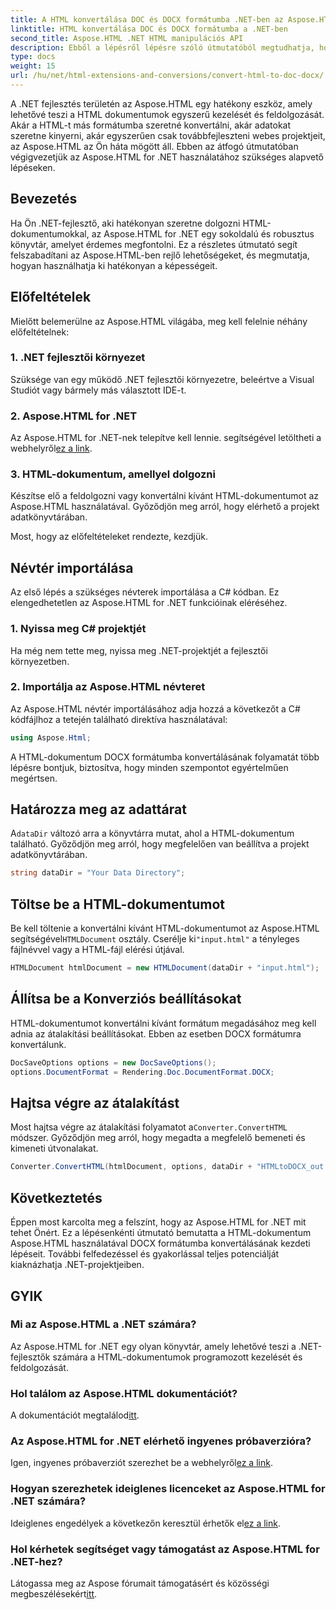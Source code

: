 ```yaml
---
title: A HTML konvertálása DOC és DOCX formátumba .NET-ben az Aspose.HTML segítségével
linktitle: HTML konvertálása DOC és DOCX formátumba a .NET-ben
second_title: Aspose.HTML .NET HTML manipulációs API
description: Ebből a lépésről lépésre szóló útmutatóból megtudhatja, hogyan használhatja ki az Aspose.HTML erejét .NET-hez. Könnyedén konvertálja a HTML-t DOCX-be, és emelje fel .NET-projektjeit. Kezdje el még ma!
type: docs
weight: 15
url: /hu/net/html-extensions-and-conversions/convert-html-to-doc-docx/
---
```


A .NET fejlesztés területén az Aspose.HTML egy hatékony eszköz, amely lehetővé teszi a HTML dokumentumok egyszerű kezelését és feldolgozását. Akár a HTML-t más formátumba szeretné konvertálni, akár adatokat szeretne kinyerni, akár egyszerűen csak továbbfejleszteni webes projektjeit, az Aspose.HTML az Ön háta mögött áll. Ebben az átfogó útmutatóban végigvezetjük az Aspose.HTML for .NET használatához szükséges alapvető lépéseken.

## Bevezetés

Ha Ön .NET-fejlesztő, aki hatékonyan szeretne dolgozni HTML-dokumentumokkal, az Aspose.HTML for .NET egy sokoldalú és robusztus könyvtár, amelyet érdemes megfontolni. Ez a részletes útmutató segít felszabadítani az Aspose.HTML-ben rejlő lehetőségeket, és megmutatja, hogyan használhatja ki hatékonyan a képességeit.

## Előfeltételek

Mielőtt belemerülne az Aspose.HTML világába, meg kell felelnie néhány előfeltételnek:

### 1. .NET fejlesztői környezet

Szüksége van egy működő .NET fejlesztői környezetre, beleértve a Visual Studiót vagy bármely más választott IDE-t.

### 2. Aspose.HTML for .NET

 Az Aspose.HTML for .NET-nek telepítve kell lennie. segítségével letöltheti a webhelyről[ez a link](https://releases.aspose.com/html/net/).

### 3. HTML-dokumentum, amellyel dolgozni

Készítse elő a feldolgozni vagy konvertálni kívánt HTML-dokumentumot az Aspose.HTML használatával. Győződjön meg arról, hogy elérhető a projekt adatkönyvtárában.

Most, hogy az előfeltételeket rendezte, kezdjük.

## Névtér importálása

Az első lépés a szükséges névterek importálása a C# kódban. Ez elengedhetetlen az Aspose.HTML for .NET funkcióinak eléréséhez.

### 1. Nyissa meg C# projektjét

Ha még nem tette meg, nyissa meg .NET-projektjét a fejlesztői környezetben.

### 2. Importálja az Aspose.HTML névteret

Az Aspose.HTML névtér importálásához adja hozzá a következőt a C# kódfájlhoz a tetején található direktíva használatával:

```csharp
using Aspose.Html;
```

A HTML-dokumentum DOCX formátumba konvertálásának folyamatát több lépésre bontjuk, biztosítva, hogy minden szempontot egyértelműen megértsen.

## Határozza meg az adattárat

 A`dataDir` változó arra a könyvtárra mutat, ahol a HTML-dokumentum található. Győződjön meg arról, hogy megfelelően van beállítva a projekt adatkönyvtárában.

```csharp
string dataDir = "Your Data Directory";
```

## Töltse be a HTML-dokumentumot

 Be kell töltenie a konvertálni kívánt HTML-dokumentumot az Aspose.HTML segítségével`HTMLDocument` osztály. Cserélje ki`"input.html"` a tényleges fájlnévvel vagy a HTML-fájl elérési útjával.

```csharp
HTMLDocument htmlDocument = new HTMLDocument(dataDir + "input.html");
```

## Állítsa be a Konverziós beállításokat

HTML-dokumentumot konvertálni kívánt formátum megadásához meg kell adnia az átalakítási beállításokat. Ebben az esetben DOCX formátumra konvertálunk.

```csharp
DocSaveOptions options = new DocSaveOptions();
options.DocumentFormat = Rendering.Doc.DocumentFormat.DOCX;
```

## Hajtsa végre az átalakítást

 Most hajtsa végre az átalakítási folyamatot a`Converter.ConvertHTML` módszer. Győződjön meg arról, hogy megadta a megfelelő bemeneti és kimeneti útvonalakat.

```csharp
Converter.ConvertHTML(htmlDocument, options, dataDir + "HTMLtoDOCX_out.docx");
```

## Következtetés

Éppen most karcolta meg a felszínt, hogy az Aspose.HTML for .NET mit tehet Önért. Ez a lépésenkénti útmutató bemutatta a HTML-dokumentum Aspose.HTML használatával DOCX formátumba konvertálásának kezdeti lépéseit. További felfedezéssel és gyakorlással teljes potenciálját kiaknázhatja .NET-projektjeiben.

## GYIK

### Mi az Aspose.HTML a .NET számára?
Az Aspose.HTML for .NET egy olyan könyvtár, amely lehetővé teszi a .NET-fejlesztők számára a HTML-dokumentumok programozott kezelését és feldolgozását.

### Hol találom az Aspose.HTML dokumentációt?
 A dokumentációt megtalálod[itt](https://reference.aspose.com/html/net/).

### Az Aspose.HTML for .NET elérhető ingyenes próbaverzióra?
 Igen, ingyenes próbaverziót szerezhet be a webhelyről[ez a link](https://releases.aspose.com/).

### Hogyan szerezhetek ideiglenes licenceket az Aspose.HTML for .NET számára?
 Ideiglenes engedélyek a következőn keresztül érhetők el[ez a link](https://purchase.aspose.com/temporary-license/).

### Hol kérhetek segítséget vagy támogatást az Aspose.HTML for .NET-hez?
 Látogassa meg az Aspose fórumait támogatásért és közösségi megbeszélésekért[itt](https://forum.aspose.com/).